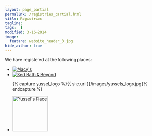 ```yaml
---
layout: page_partial
permalink: /registries_partial.html
title: Registries
tagline: 
tags: []
modified: 3-16-2014
image:
  feature: website_header_3.jpg
hide_author: true
---
```


We have registered at the following places:

<div id="registries" class="clearfix">

<ul>

<li><a rel="nofollow" target="_blank" href="http://www.macys.com/registry/wedding/guest/?registryId=2131217"><img alt="Macy's" title="Macy's" src="http://content.registry.theknot.com.s3.amazonaws.com/retailerImage19067d12-ada1-4c26-a003-d4fcbcb401e5.gif"></a></li>

<li><a rel="nofollow" target="_blank" href="http://www.bedbathandbeyond.com/store/giftregistry/view_registry_guest.jsp?pwsToken=&eventType=Wedding&registryId=6728124"><img alt="Bed Bath &amp; Beyond" title="Bed Bath &amp; Beyond" src="http://content.registry.theknot.com.s3.amazonaws.com/retailerImage5aa4f7d5-2039-4f93-8c31-c70181031363.gif"></a>
</li>

{% capture yussel_logo %}{{ site.url }}/images/yussels_logo.jpg{% endcapture %}
<li><a rel="nofollow" target="_blank" href="http://www.yusselsplace.com/gift-registry/diana-lee-11-8-14.html"><img alt="Yussel's Place" title="Yussel's Place" src="{{yussel_logo}}" style="width: 116px; height: auto;"></img></a>
</li>


<!-- <li><a rel="nofollow" target="_blank" href="http://www.yusselsplace.com/gift-registry/diana-lee-11-8-14.html">Yussel's Place Arts & Judaica</a>
</li> -->

</ul>

</div>
 